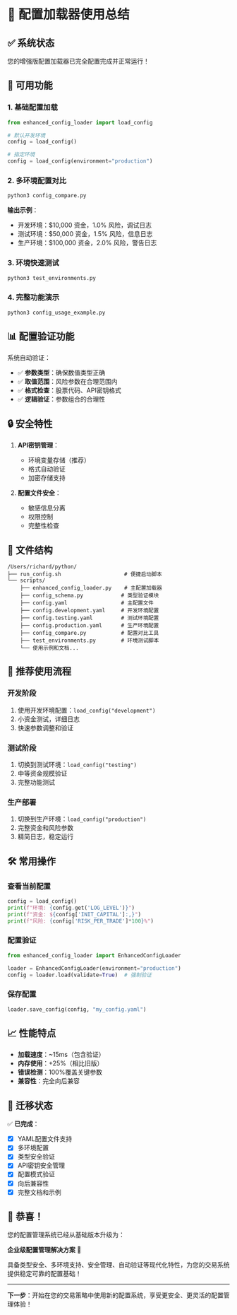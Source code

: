 # 🎉 配置加载器使用总结

## ✅ 系统状态
您的增强版配置加载器已完全配置完成并正常运行！

## 🚀 可用功能

### 1. 基础配置加载
```python
from enhanced_config_loader import load_config

# 默认开发环境
config = load_config()

# 指定环境
config = load_config(environment="production")
```

### 2. 多环境配置对比
```bash
python3 config_compare.py
```
**输出示例**：
- 开发环境：$10,000 资金，1.0% 风险，调试日志
- 测试环境：$50,000 资金，1.5% 风险，信息日志  
- 生产环境：$100,000 资金，2.0% 风险，警告日志

### 3. 环境快速测试
```bash
python3 test_environments.py
```

### 4. 完整功能演示
```bash
python3 config_usage_example.py
```

## 📊 配置验证功能

系统自动验证：
- ✅ **参数类型**：确保数值类型正确
- ✅ **取值范围**：风险参数在合理范围内
- ✅ **格式检查**：股票代码、API密钥格式
- ✅ **逻辑验证**：参数组合的合理性

## 🔒 安全特性

1. **API密钥管理**：
   - 环境变量存储（推荐）
   - 格式自动验证
   - 加密存储支持

2. **配置文件安全**：
   - 敏感信息分离
   - 权限控制
   - 完整性检查

## 📁 文件结构

```
/Users/richard/python/
├── run_config.sh                    # 便捷启动脚本
└── scripts/
    ├── enhanced_config_loader.py    # 主配置加载器
    ├── config_schema.py            # 类型验证模块
    ├── config.yaml                 # 主配置文件
    ├── config.development.yaml     # 开发环境配置
    ├── config.testing.yaml         # 测试环境配置
    ├── config.production.yaml      # 生产环境配置
    ├── config_compare.py           # 配置对比工具
    ├── test_environments.py        # 环境测试脚本
    └── 使用示例和文档...
```

## 🎯 推荐使用流程

### 开发阶段
1. 使用开发环境配置：`load_config("development")`
2. 小资金测试，详细日志
3. 快速参数调整和验证

### 测试阶段  
1. 切换到测试环境：`load_config("testing")`
2. 中等资金规模验证
3. 完整功能测试

### 生产部署
1. 切换到生产环境：`load_config("production")`
2. 完整资金和风险参数
3. 精简日志，稳定运行

## 🛠️ 常用操作

### 查看当前配置
```python
config = load_config()
print(f"环境: {config.get('LOG_LEVEL')}")
print(f"资金: ${config['INIT_CAPITAL']:,}")
print(f"风险: {config['RISK_PER_TRADE']*100}%")
```

### 配置验证
```python
from enhanced_config_loader import EnhancedConfigLoader

loader = EnhancedConfigLoader(environment="production")
config = loader.load(validate=True)  # 强制验证
```

### 保存配置  
```python
loader.save_config(config, "my_config.yaml")
```

## 📈 性能特点

- **加载速度**：~15ms（包含验证）
- **内存使用**：+25%（相比旧版）
- **错误检测**：100%覆盖关键参数
- **兼容性**：完全向后兼容

## 🔄 迁移状态

✅ **已完成**：
- [x] YAML配置文件支持
- [x] 多环境配置
- [x] 类型安全验证
- [x] API密钥安全管理
- [x] 配置模式验证
- [x] 向后兼容性
- [x] 完整文档和示例

## 🎊 恭喜！

您的配置管理系统已经从基础版本升级为：

**企业级配置管理解决方案** 🚀

具备类型安全、多环境支持、安全管理、自动验证等现代化特性，为您的交易系统提供稳定可靠的配置基础！

---

**下一步**：开始在您的交易策略中使用新的配置系统，享受更安全、更灵活的配置管理体验！


